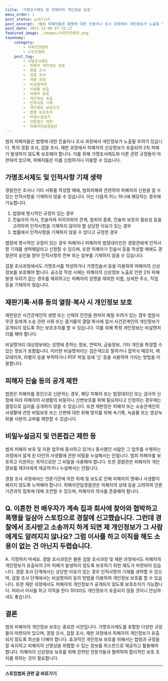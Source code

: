 ```yaml
---
title: '가명조서제도 등 피해자의 개인정보 보호'
menu_order: 1
post_status: publish
post_excerpt: '범죄 피해자들은 범행에 대한 진술이나 조사 과정에서 개인정보가 노출될 우려가 있습니다. 특히 경찰 조사, 검찰 조사, 재판 과정에서 피해자의 신상정보가 유출되어 2차 피해가 발생하지 않도록 보호해야 합니다. 이를 위해 가명조서제도와 다른 관련 규정들이 마련되어 있으며, 피해자들은 이를 신청하거나 이용할 수 있습니다.'
post_date: 2023-12-08 07:32:27
featured_image: _images/사회안전범죄.png
taxonomy:
    category:
        - 사회안전범죄
        - 스토킹범죄
    post_tag:
        - 가명조서제도
        -  피해자 개인정보 보호
        -  경찰 조사
        -  검찰 조사
        -  재판 과정
        -  비실명처리
        -  사생활 보호
        -  피해자 보호
        -  개인정보 유출
        -  인적사항 기재
        -  개인정보 보호조치
        -  법원 보호조치
        -  비밀누설금지
        -  언론접근 제한
        -  피해자전담경찰관
---
```



범죄 피해자들은 범행에 대한 진술이나 조사 과정에서 개인정보가 노출될 우려가 있습니다. 특히 경찰 조사, 검찰 조사, 재판 과정에서 피해자의 신상정보가 유출되어 2차 피해가 발생하지 않도록 보호해야 합니다. 이를 위해 가명조서제도와 다른 관련 규정들이 마련되어 있으며, 피해자들은 이를 신청하거나 이용할 수 있습니다.

## 가명조서제도 및 인적사항 기재 생략

경찰관은 조서나 기타 서류를 작성할 때에, 범죄피해와 관련하여 피해자의 신원을 알 수 있는 인적사항을 기재하지 않을 수 있습니다. 이는 다음의 어느 하나에 해당하는 경우에 가능합니다.

1. 법령에 명시적인 규정이 있는 경우
2. 진술자의 의사, 진술자와 피의자와의 관계, 범죄의 종류, 진술자 보호의 필요성 등을 고려하여 인적사항을 기재하지 않아야 할 상당한 이유가 있는 경우
3. 법률에서 인적사항을 기재하지 않을 수 있다고 규정한 경우

법령에 명시적인 규정이 있는 경우 피해자나 피해자의 법정대리인은 경찰관에게 인적사항 기재를 생략해달라고 신청할 수 있으며, 또한 피해자가 진술서 등을 작성할 때에도 경찰관의 승인을 받아 인적사항의 전부 또는 일부를 기재하지 않을 수 있습니다.

검찰 조사과정에서도 가명조서를 작성하거나 가명진술서 등을 이용하여 피해자의 신상정보를 보호해야 합니다. 공소장 작성 시에는 피해자의 신상정보 노출로 인한 2차 피해 발생 우려가 없는 경우를 제외하고는 피해자의 성명을 제외한 이름, 상세한 주소, 직업 등을 기재하지 않습니다.

## 재판기록·서류 등의 열람·복사 시 개인정보 보호

재판장은 사건관계인의 생명 또는 신체의 안전을 현저히 해칠 우려가 있는 경우 법원사무관 등에게 소송 관련 서류 또는 증거물의 열람·복사에 앞서 사건관계인의 개인정보가 공개되지 않도록 하는 보호조치를 할 수 있습니다. 이를 위해 특정 개인정보는 비실명처리를 해야 합니다. 

비실명처리 대상정보에는 성명에 준하는 정보, 연락처, 금융정보, 기타 개인을 특정할 수 있는 정보가 포함됩니다. 이러한 비실명처리는 검은색으로 칠하거나 접착식 메모지, 메모테이프, 라벨지 등을 부착하거나 PDF 파일 등에 '▒' 등을 사용하여 가리는 방법을 이용합니다.

## 피해자 진술 등의 공개 제한

법원은 피해자를 증인으로 신문하는 경우, 해당 피해자 또는 법정대리인 또는 검사의 신청에 따라 피해자의 사생활의 비밀이나 신변보호를 위해 필요하다고 인정하는 경우에는 결정으로 심리를 공개하지 않을 수 있습니다. 또한 재판장은 피해자 또는 소송관계인의 사생활에 관한 비밀보호 또는 신변에 대한 위해 방지를 위해 속기록, 녹음물 또는 영상녹화물 사본의 교부를 제한할 수 있습니다.

## 비밀누설금지 및 언론접근 제한 등

범죄 피해자 보호 및 지원 업무에 종사하고 있거나 종사했던 사람은 그 업무를 수행하는 과정에서 알게 된 타인의 사생활에 관한 비밀을 누설해서는 안됩니다. 범죄 피해자를 보호하고 지원하는 목적으로만 그 비밀을 사용해야 합니다. 또한 경찰관은 피해자의 개인정보를 제3자에게 제공하거나 누설해서는 안됩니다.

경찰 조사 과정에서는 언론기관에 의한 취재 및 보도로 인해 피해자의 명예나 사생활이 해치지 않도록 노력해야 합니다. 피해자전담경찰관은 피해자의 상태 등을 고려하여 언론기관과의 접촉에 대해 조언할 수 있으며, 피해자의 의사를 존중해야 합니다.

## Q. 이혼한 전 배우자가 계속 집과 회사에 찾아와 협박하고 폭행을 일삼아 스토킹으로 경찰에 신고했습니다. 그런데 경찰에서 조사받고 소송까지 하게 되면 제 개인정보가 그 사람에게도 알려지지 않나요? 그럼 이사를 하고 이직을 해도 소용이 없는 건 아닌지 두렵습니다.

A. 걱정하지 마세요. 경찰 조사과정은 물론 검찰 조사과정 및 재판 과정에서도 피해자의 개인정보가 유출되어 2차 피해가 발생하지 않도록 보호하기 위한 제도가 마련되어 있습니다. 경찰 조사 단계에서는 상당한 이유가 있는 경우 인적사항의 기재를 생략할 수 있으며, 검찰 조사 단계에서는 비실명처리 등의 방법을 이용하여 개인정보 보호를 할 수 있습니다. 또한 재판 과정에서도 피해자의 개인정보가 공개되지 않도록 보호조치가 가능합니다. 따라서 이사를 하고 이직을 한다 하더라도 개인정보가 유출되지 않을 것이니 안심하셔도 좋습니다.

## 결론

범죄 피해자의 개인정보 보호는 중요한 사안입니다. 가명조서제도를 포함한 다양한 규정들이 마련되어 있으며, 경찰 조사, 검찰 조사, 재판 과정에서 피해자의 개인정보가 유출되지 않도록 최선을 다해야 합니다. 효과적인 개인정보 보호를 위해서는 법령과 규정을 잘 숙지하고 피해자의 신명성을 위협할 수 있는 정보를 최소한으로 제공하고 활용해야 합니다. 피해자의 신상정보 보호를 위해 관련된 전문가들과 협력하여 합리적인 보호 조치를 취하는 것이 필요합니다.
<!-- wp:separator -->
<hr class="wp-block-separator has-alpha-channel-opacity"/>
<!-- /wp:separator -->

<!-- wp:group {"backgroundColor":"base","layout":{"type":"constrained"}} -->
<div class="wp-block-group has-base-background-color has-background"><!-- wp:paragraph {"align":"center","fontSize":"medium"} -->
<p class="has-text-align-center has-large-font-size"><strong>스토킹범죄 관련 글 바로가기</strong></p>
<!-- /wp:paragraph -->


<!-- wp:latest-posts
{"categories":[{"id":31440,"count":19,"description":"","link":"https://uknowlaw.com/category/%ec%8a%a4%ed%86%a0%ed%82%b9%eb%b2%94%ec%a3%84/","name":"스토킹범죄","slug":"스토킹범죄","taxonomy":"category","parent":0,"meta":[],"_links":{"self":[{"href":"https://uknowlaw.com/wp-json/wp/v2/categories/31440"}],"collection":[{"href":"https://uknowlaw.com/wp-json/wp/v2/categories"}],"about":[{"href":"https://uknowlaw.com/wp-json/wp/v2/taxonomies/category"}],"wp:post_type":[{"href":"https://uknowlaw.com/wp-json/wp/v2/posts?categories=31440"}],"curies":[{"name":"wp","href":"https://api.w.org/{rel}","templated":true}]}}],"postsToShow":100,"excerptLength":28,"postLayout":"grid","columns":2,"featuredImageAlign":"left","featuredImageSizeSlug":"large","fontSize":"small"} /--></div>
<!-- /wp:group -->